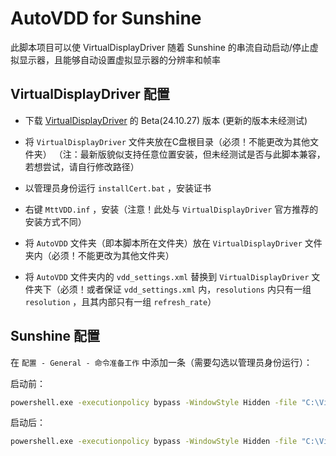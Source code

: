 # AutoVDD for Sunshine

此脚本项目可以使 VirtualDisplayDriver 随着 Sunshine 的串流自动启动/停止虚拟显示器，且能够自动设置虚拟显示器的分辨率和帧率

## VirtualDisplayDriver 配置

- 下载 [VirtualDisplayDriver](https://github.com/itsmikethetech/Virtual-Display-Driver) 的 Beta(24.10.27) 版本 (更新的版本未经测试)

- 将 `VirtualDisplayDriver` 文件夹放在C盘根目录（必须！不能更改为其他文件夹）
（注：最新版貌似支持任意位置安装，但未经测试是否与此脚本兼容，若想尝试，请自行修改路径）

- 以管理员身份运行 `installCert.bat` ，安装证书

- 右键 `MttVDD.inf` ，安装（注意！此处与 `VirtualDisplayDriver` 官方推荐的安装方式不同）

- 将 `AutoVDD` 文件夹（即本脚本所在文件夹）放在 `VirtualDisplayDriver` 文件夹内（必须！不能更改为其他文件夹）

- 将 `AutoVDD` 文件夹内的 `vdd_settings.xml` 替换到 `VirtualDisplayDriver` 文件夹下（必须！或者保证 `vdd_settings.xml` 内，`resolutions` 内只有一组 `resolution` ，且其内部只有一组 `refresh_rate`）

## Sunshine 配置

在 `配置 - General - 命令准备工作` 中添加一条（需要勾选以管理员身份运行）：

启动前：

```cmd
powershell.exe -executionpolicy bypass -WindowStyle Hidden -file "C:\VirtualDisplayDriver\AutoVDD\AutoVDDStarter.ps1"
```

启动后：

```cmd
powershell.exe -executionpolicy bypass -WindowStyle Hidden -file "C:\VirtualDisplayDriver\AutoVDD\AutoVDDKiller.ps1"
```
